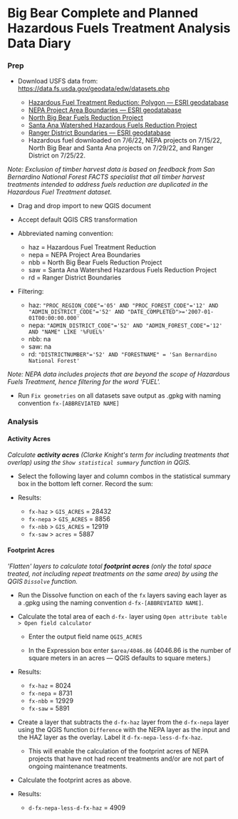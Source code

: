 # Big Bear Complete and Planned Hazardous Fuels Treatment Analysis Data Diary

### Prep
* Download USFS data from: https://data.fs.usda.gov/geodata/edw/datasets.php

    * [Hazardous Fuel Treatment Reduction: Polygon — ESRI geodatabase](https://data.fs.usda.gov/geodata/edw/edw_resources/fc/S_USA.Activity_HazFuelTrt_PL.gdb.zip)
    * [NEPA Project Area Boundaries — ESRI geodatabase](https://data.fs.usda.gov/geodata/edw/edw_resources/fc/S_USA.Actv_ProjectArea_NEPA.gdb.zip)
    * [North Big Bear Fuels Reduction Project](https://ftp.wildfire.gov/public/incident_specific_data/Fuels/CA_BDF/Shapefiles/NBB_PROJECT_BOUNDARY_20200805.zip)
    * [Santa Ana Watershed Hazardous Fuels Reduction Project](https://ftp.wildfire.gov/public/incident_specific_data/Fuels/CA_BDF/Shapefiles/SouthForkPerimeter_south38andBartonFlats_07062022.zip)
    * [Ranger District Boundaries — ESRI geodatabase](https://data.fs.usda.gov/geodata/edw/edw_resources/fc/S_USA.RangerDistrict.gdb.zip)
    * Hazardous fuel downloaded on 7/6/22, NEPA projects on 7/15/22, North Big Bear and Santa Ana projects on 7/29/22, and Ranger District on 7/25/22.

_Note: Exclusion of timber harvest data is based on feedback from San Bernardino National Forest FACTS specialist that all timber harvest treatments intended to address fuels reduction are duplicated in the Hazardous Fuel Treatment dataset._

* Drag and drop import to new QGIS document

* Accept default QGIS CRS transformation

* Abbreviated naming convention:
  * haz = Hazardous Fuel Treatment Reduction
  * nepa = NEPA Project Area Boundaries
  * nbb = North Big Bear Fuels Reduction Project
  * saw = Santa Ana Watershed Hazardous Fuels Reduction Project
  * rd = Ranger District Boundaries

* Filtering:
  * haz: `"PROC_REGION_CODE"='05' AND "PROC_FOREST_CODE"='12' AND "ADMIN_DISTRICT_CODE"='52' AND "DATE_COMPLETED">='2007-01-01T00:00:00.000'`
  * nepa: `"ADMIN_DISTRICT_CODE"='52' AND "ADMIN_FOREST_CODE"='12' AND "NAME" LIKE '%FUEL%'`
  * nbb: na
  * saw: na
  * rd: `"DISTRICTNUMBER"='52' AND "FORESTNAME" = 'San Bernardino National Forest'`

_Note: NEPA data includes projects that are beyond the scope of Hazardous Fuels Treatment, hence filtering for the word 'FUEL'._

* Run `Fix geometries` on all datasets save output as .gpkg with naming convention `fx-[ABBREVIATED NAME]`

### Analysis

#### Activity Acres
_Calculate **activity acres** (Clarke Knight's term for including treatments that overlap) using the `Show statistical summary` function in QGIS._

* Select the following layer and column combos in the statistical summary box in the bottom left corner. Record the sum:

* Results:
  * `fx-haz` > `GIS_ACRES` = 28432 
  * `fx-nepa` > `GIS_ACRES` = 8856
  * `fx-nbb` > `GIS_ACRES` = 12919
  * `fx-saw` > `acres` = 5887

#### Footprint Acres
_'Flatten' layers to calculate total **footprint acres** (only the total space treated, not including repeat treatments on the same area) by using the QGIS `Dissolve` function._

* Run the Dissolve function on each of the `fx` layers saving each layer as a .gpkg using the naming convention `d-fx-[ABBREVIATED NAME]`.

* Calculate the total area of each `d-fx-` layer using `Open attribute table > Open field calculator` 

  * Enter the output field name `QGIS_ACRES`

  * In the Expression box enter `$area/4046.86` (4046.86 is the number of square meters in an acres — QGIS defaults to square meters.)

* Results:
  * `fx-haz` = 8024 
  * `fx-nepa` = 8731
  * `fx-nbb` = 12929
  * `fx-saw` = 5891

* Create a layer that subtracts the `d-fx-haz` layer from the `d-fx-nepa` layer using the QGIS function `Difference` with the NEPA layer as the input and the HAZ layer as the overlay. Label it `d-fx-nepa-less-d-fx-haz`.
  * This will enable the calculation of the footprint acres of NEPA projects that have not had recent treatments and/or are not part of ongoing maintenance treatments.
* Calculate the footprint acres as above.

* Results:
  * `d-fx-nepa-less-d-fx-haz` = 4909